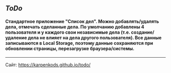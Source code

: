 ## _ToDo_

#### Стандартное приложение "Список дел". Можно добавлять/удалять дела, отмечать сделанные дела. По умолчанию добавлены 4 пользователя и у каждого свои независимые дела (т.е. создание/удаление дела не влияет на дела другого пользователя). Все данные записываются в Local Storage, поэтому данные сохраняются при обновлении страницы, перезагрузке браузера/системы.
***
Сайт: https://karpenkods.github.io/todo/


